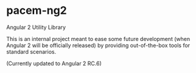 # pacem-ng2
Angular 2 Utility Library

This is an internal project meant to ease some future development (when Angular 2 will be officially released) 
by providing out-of-the-box tools for standard scenarios.

(Currently updated to Angular 2 RC.6)
